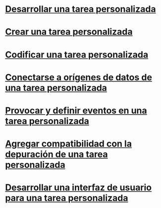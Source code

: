 # [Desarrollar una tarea personalizada](developing-a-custom-task.md)
# [Crear una tarea personalizada](creating-a-custom-task.md)
# [Codificar una tarea personalizada](coding-a-custom-task.md)
# [Conectarse a orígenes de datos de una tarea personalizada](connecting-to-data-sources-in-a-custom-task.md)
# [Provocar y definir eventos en una tarea personalizada](raising-and-defining-events-in-a-custom-task.md)
# [Agregar compatibilidad con la depuración de una tarea personalizada](adding-support-for-debugging-in-a-custom-task.md)
# [Desarrollar una interfaz de usuario para una tarea personalizada](developing-a-user-interface-for-a-custom-task.md)
